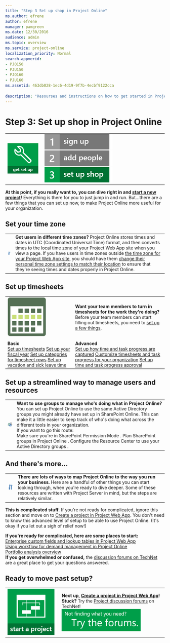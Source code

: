 ```yaml
---
title: "Step 3 Set up shop in Project Online"
ms.author: efrene
author: efrene
manager: pamgreen
ms.date: 12/30/2016
audience: admin
ms.topic: overview
ms.service: project-online
localization_priority: Normal
search.appverid:
- PJO150
- PJU150
- PJO160
- PJU160
ms.assetid: 463db028-1ec6-4d19-9f7b-4ecbf9122cca

description: "Resourses and instructions on how to get started in Project Online. Set up timesheets, mange resourses and users, and more."
---
```


# Step 3: Set up shop in Project Online

|||
|:-----|:-----|
|![Get set up](media/6b503a9c-4ef0-409b-ab56-09e804cfe0c3.png)           <br/> |[![Step 1: Sign up for Project Online](media/f82f0100-dc58-47d6-960a-28db901de6d8.png)](step-1-sign-up-for-project-online.md)          [![Step 2: Add people to Project Online](media/be1ca863-defe-4156-a5b1-68cea288476f.png)](step-2-add-people-to-project-online.md)          ![Step 3: Set up shop in Project Online](media/e002dacf-722f-4af8-9d22-b606d22a8051.png)           <br/> |
   
 **At this point, if you really want to, you can dive right in and [start a new project](https://support.office.com/article/072e676d-d798-457d-a4d1-66baaaf6c552)!** Everything is there for you to just jump in and run. But...there are a few things that you can set up now, to make Project Online more useful for your organization. 
  
## Set your time zone

|||
|:-----|:-----|
|![Maintenance](media/e8b5823d-9ce3-4e63-9870-e1923d5d9f21.png)<br/> |**Got users in different time zones?** Project Online stores times and dates in UTC (Coordinated Universal Time) format, and then converts times to the local time zone of your Project Web App site when you view a page. If you have users in time zones outside [the time zone for your Project Web App site](https://support.office.com/article/e9e189c7-16e3-45d3-a090-770be6e83c1a), you should have them [change their personal time zone settings to match their location](https://support.office.com/article/CAA1FCCC-BCDB-42F3-9E5B-45957647FFD7) to ensure that they're seeing times and dates properly in Project Online.  <br/> |
   
## Set up timesheets

|||
|:-----|:-----|
|![Time Reporting Period](media/d99055d1-f683-45c1-a532-4f8d8f2cc29e.png)           <br/> |**Want your team members to turn in timesheets for the work they're doing?** Before your team members can start filling out timesheets, you need to [set up a few things](set-up-timesheets.md).  <br/> |||
|||
|**Basic** <br/> [Set up timesheets](set-up-timesheets.md)          [Set up your fiscal year](set-up-your-fiscal-year.md)          [Set up categories for timesheet rows](set-up-categories-for-timesheet-rows.md)          [Set up vacation and sick leave time](set-up-vacation-sick-leave-and-other-non-project-work-categories.md) <br/> |**Advanced** <br/> [Set up how time and task progress are captured](set-up-how-time-and-task-progress-are-captured.md)          [Customize timesheets and task progress for your organization](customize-timesheets-and-task-progress-for-your-organization.md)          [Set up time and task progress approval](set-up-time-and-task-progress-approval.md) <br/> |
   

   
## Set up a streamlined way to manage users and resources

|||
|:-----|:-----|
|![Users](media/9f5e9565-294f-4da4-993c-b29ab4e5bfd6.jpg)           <br/> |**Want to use groups to manage who's doing what in Project Online?** You can set up Project Online to use the same Active Directory groups you might already have set up in SharePoint Online. This can make it a little easier to keep track of who's doing what across the different tools in your organization.  <br/> If you want to go this route:  <br/> Make sure you're in SharePoint Permission Mode . Plan SharePoint groups in Project Online . Configure the Resource Center to use your Active Directory groups . |
   
## And there's more...

|||
|:-----|:-----|
|![Maintenance](media/e8b5823d-9ce3-4e63-9870-e1923d5d9f21.png)           <br/> |**There are lots of ways to map Project Online to the way you run your business.** Here are a handful of other things you can start looking through, when you're ready to dive deeper. Some of these resources are written with Project Server in mind, but the steps are relatively similar.  <br/> |

**This is complicated stuff.** If you're not ready for complicated, ignore this section and move on to [Create a project in Project Web App](https://support.office.com/article/072e676d-d798-457d-a4d1-66baaaf6c552). You don't need to know this advanced level of setup to be able to use Project Online. (It's okay if you let out a sigh of relief now!)  <br/> 
   
 **If you're ready for complicated, here are some places to start:** <br/> [Enterprise custom fields and lookup tables in Project Web App](https://technet.microsoft.com/library/gg709725.aspx) <br/> [Using workflow for demand management in Project Online](using-workflow-for-demand-management-in-project-online.md) <br/> [Portfolio analysis overview](https://technet.microsoft.com/library/dn641991.aspx) <br/> **If you get overwhelmed or confused,** the [discussion forums on TechNet](https://social.technet.microsoft.com/forums/en-us/category/project) are a great place to get your questions answered.  <br/> 
   
## Ready to move past setup?

|||
|:-----|:-----|
|[![Start a project](media/ae7e9319-6fb9-4225-b966-1c627deea19b.png)](https://support.office.com/article/072e676d-d798-457d-a4d1-66baaaf6c552)|**Next up, [Create a project in Project Web App](https://support.office.com/article/072e676d-d798-457d-a4d1-66baaaf6c552)!** <br/> **Stuck?** Try the [Project discussion forums](https://social.technet.microsoft.com/forums/en-us/category/project) on TechNet!  <br/> [![Not finding what you need? Try the forums.](media/46e7095e-10bd-4e68-8a7c-3d9dd849b508.png)](https://social.technet.microsoft.com/forums/en-us/category/project) <br/> |
   

